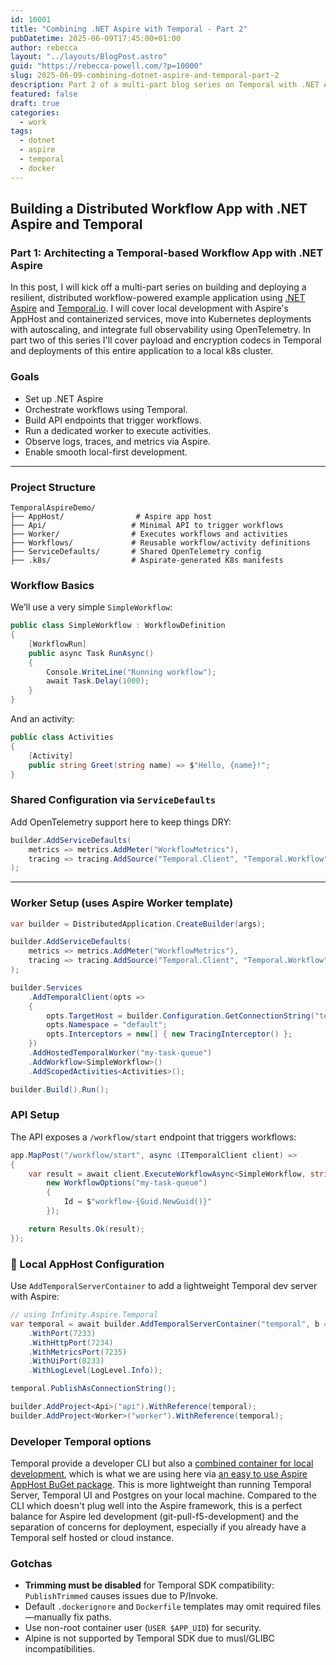 ```yaml
---
id: 10001
title: "Combining .NET Aspire with Temporal - Part 2"
pubDatetime: 2025-06-09T17:45:00+01:00
author: rebecca
layout: "../layouts/BlogPost.astro"
guid: "https://rebecca-powell.com/?p=10000"
slug: 2025-06-09-combining-dotnet-aspire-and-temporal-part-2
description: Part 2 of a multi-part blog series on Temporal with .NET Aspire.
featured: false
draft: true
categories:
  - work
tags:
  - dotnet
  - aspire
  - temporal
  - docker
---
```


## Building a Distributed Workflow App with .NET Aspire and Temporal

### Part 1: Architecting a Temporal-based Workflow App with .NET Aspire

In this post, I will kick off a multi-part series on building and deploying a resilient, distributed workflow-powered example application using [.NET Aspire](https://learn.microsoft.com/en-us/dotnet/aspire/overview) and [Temporal.io](https://temporal.io/). I will cover local development with Aspire's AppHost and containerized services, move into Kubernetes deployments with autoscaling, and integrate full observability using OpenTelemetry. In part two of this series I'll cover payload and encryption codecs in Temporal and deployments of this entire application to a local k8s cluster.

### Goals

- Set up .NET Aspire
- Orchestrate workflows using Temporal.
- Build API endpoints that trigger workflows.
- Run a dedicated worker to execute activities.
- Observe logs, traces, and metrics via Aspire.
- Enable smooth local-first development.

---

### Project Structure

```text
TemporalAspireDemo/
├── AppHost/                # Aspire app host
├── Api/                   # Minimal API to trigger workflows
├── Worker/                # Executes workflows and activities
├── Workflows/             # Reusable workflow/activity definitions
├── ServiceDefaults/       # Shared OpenTelemetry config
├── .k8s/                  # Aspirate-generated K8s manifests
```

### Workflow Basics

We’ll use a very simple `SimpleWorkflow`:

```csharp
public class SimpleWorkflow : WorkflowDefinition
{
    [WorkflowRun]
    public async Task RunAsync()
    {
        Console.WriteLine("Running workflow");
        await Task.Delay(1000);
    }
}
```

And an activity:

```csharp
public class Activities
{
    [Activity]
    public string Greet(string name) => $"Hello, {name}!";
}
```

### Shared Configuration via `ServiceDefaults`

Add OpenTelemetry support here to keep things DRY:

```csharp
builder.AddServiceDefaults(
    metrics => metrics.AddMeter("WorkflowMetrics"),
    tracing => tracing.AddSource("Temporal.Client", "Temporal.Workflow", "Temporal.Activity")
);
```

---

### Worker Setup (uses Aspire Worker template)

```csharp
var builder = DistributedApplication.CreateBuilder(args);

builder.AddServiceDefaults(
    metrics => metrics.AddMeter("WorkflowMetrics"),
    tracing => tracing.AddSource("Temporal.Client", "Temporal.Workflow", "Temporal.Activity")
);

builder.Services
    .AddTemporalClient(opts =>
    {
        opts.TargetHost = builder.Configuration.GetConnectionString("temporal");
        opts.Namespace = "default";
        opts.Interceptors = new[] { new TracingInterceptor() };
    })
    .AddHostedTemporalWorker("my-task-queue")
    .AddWorkflow<SimpleWorkflow>()
    .AddScopedActivities<Activities>();

builder.Build().Run();
```

### API Setup

The API exposes a `/workflow/start` endpoint that triggers workflows:

```csharp
app.MapPost("/workflow/start", async (ITemporalClient client) =>
{
    var result = await client.ExecuteWorkflowAsync<SimpleWorkflow, string>(x => x.RunAsync(),
        new WorkflowOptions("my-task-queue")
        {
            Id = $"workflow-{Guid.NewGuid()}"
        });

    return Results.Ok(result);
});
```

### 🧪 Local AppHost Configuration

Use `AddTemporalServerContainer` to add a lightweight Temporal dev server with Aspire:

```csharp
// using Infinity.Aspire.Temporal
var temporal = await builder.AddTemporalServerContainer("temporal", b => b
    .WithPort(7233)
    .WithHttpPort(7234)
    .WithMetricsPort(7235)
    .WithUiPort(8233)
    .WithLogLevel(LogLevel.Info));

temporal.PublishAsConnectionString();

builder.AddProject<Api>("api").WithReference(temporal);
builder.AddProject<Worker>("worker").WithReference(temporal);
```

### Developer Temporal options

Temporal provide a developer CLI but also a [combined container for local development](https://github.com/InfinityFlowApp/aspire-temporal/blob/main/src/InfinityFlow.Aspire.Temporal/TemporalServerContainerBuilderExtensions.cs#L39), which is what we are using here via [an easy to use Aspire AppHost BuGet package](https://github.com/InfinityFlowApp/aspire-temporal). This is more lightweight than running Temporal Server, Temporal UI and Postgres on your local machine. Compared to the CLI which doesn't plug well into the Aspire framework, this is a perfect balance for Aspire led development (git-pull-f5-development) and the separation of concerns for deployment, especially if you already have a Temporal self hosted or cloud instance.

### Gotchas

- **Trimming must be disabled** for Temporal SDK compatibility: `PublishTrimmed` causes issues due to P/Invoke.
- Default `.dockerignore` and `Dockerfile` templates may omit required files—manually fix paths.
- Use non-root container user (`USER $APP_UID`) for security.
- Alpine is not supported by Temporal SDK due to musl/GLIBC incompatibilities.
